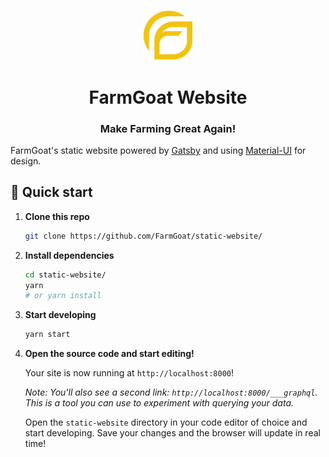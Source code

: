 <p align="center">
    <img alt="FarmGoat logo" src="_assets/FarmGoat_Logo.svg" width="80" />
</p>
<h1 align="center">
  FarmGoat Website
</h1>
<h3 align="center">
 Make Farming Great Again!
</h3>

FarmGoat's static website powered by [Gatsby](https://www.gatsbyjs.org/) and using [Material-UI](https://material-ui.com/) for design.

## 🚀 Quick start

1.  **Clone this repo**

    ```sh
    git clone https://github.com/FarmGoat/static-website/
    ```

1.  **Install dependencies**

    ```sh
    cd static-website/
    yarn
    # or yarn install
    ```

1.  **Start developing**

    ```sh
    yarn start
    ```

1.  **Open the source code and start editing!**

    Your site is now running at `http://localhost:8000`!

    _Note: You'll also see a second link: _`http://localhost:8000/___graphql`_. This is a tool you can use to experiment with querying your data._

    Open the `static-website` directory in your code editor of choice and start developing. Save your changes and the browser will update in real time!
